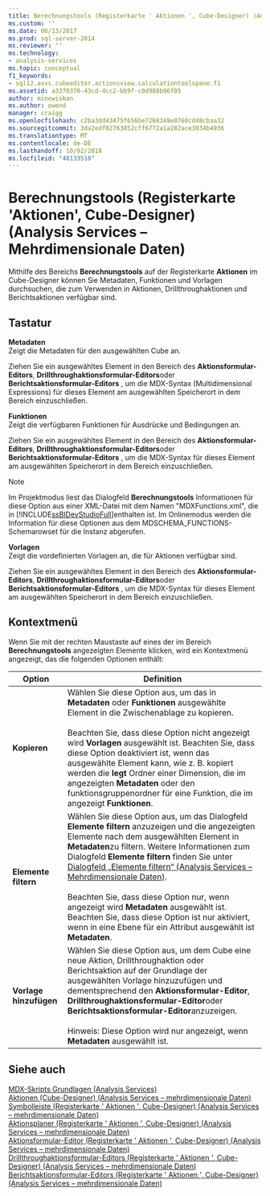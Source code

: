 ```yaml
---
title: Berechnungstools (Registerkarte ' Aktionen ', Cube-Designer) (Analysis Services – mehrdimensionale Daten) | Microsoft-Dokumentation
ms.custom: ''
ms.date: 06/13/2017
ms.prod: sql-server-2014
ms.reviewer: ''
ms.technology:
- analysis-services
ms.topic: conceptual
f1_keywords:
- sql12.asvs.cubeeditor.actionsview.calculationtoolspane.f1
ms.assetid: a3370370-43cd-4cc2-bb9f-c0d988b96f05
author: minewiskan
ms.author: owend
manager: craigg
ms.openlocfilehash: c2ba3dd43475f656be7268349e0760cd48cbaa32
ms.sourcegitcommit: 3da2edf82763852cff6772a1a282ace3034b4936
ms.translationtype: MT
ms.contentlocale: de-DE
ms.lasthandoff: 10/02/2018
ms.locfileid: "48133510"
---
```

# <a name="calculation-tools-actions-tab-cube-designer-analysis-services---multidimensional-data"></a>Berechnungstools (Registerkarte 'Aktionen', Cube-Designer) (Analysis Services – Mehrdimensionale Daten)
  Mithilfe des Bereichs **Berechnungstools** auf der Registerkarte **Aktionen** im Cube-Designer können Sie Metadaten, Funktionen und Vorlagen durchsuchen, die zum Verwenden in Aktionen, Drillthroughaktionen und Berichtsaktionen verfügbar sind.  
  
## <a name="options"></a>Tastatur  
 **Metadaten**  
 Zeigt die Metadaten für den ausgewählten Cube an.  
  
 Ziehen Sie ein ausgewähltes Element in den Bereich des **Aktionsformular-Editors**, **Drillthroughaktionsformular-Editors**oder **Berichtsaktionsformular-Editors** , um die MDX-Syntax (Multidimensional Expressions) für dieses Element am ausgewählten Speicherort in dem Bereich einzuschließen.  
  
 **Funktionen**  
 Zeigt die verfügbaren Funktionen für Ausdrücke und Bedingungen an.  
  
 Ziehen Sie ein ausgewähltes Element in den Bereich des **Aktionsformular-Editors**, **Drillthroughaktionsformular-Editors**oder **Berichtsaktionsformular-Editors** , um die MDX-Syntax für dieses Element am ausgewählten Speicherort in dem Bereich einzuschließen.  
  
> [!NOTE]  
>  Im Projektmodus liest das Dialogfeld **Berechnungstools** Informationen für diese Option aus einer XML-Datei mit dem Namen "MDXFunctions.xml", die in [!INCLUDE[ssBIDevStudioFull](../includes/ssbidevstudiofull-md.md)]enthalten ist. Im Onlinemodus werden die Information für diese Optionen aus dem MDSCHEMA_FUNCTIONS-Schemarowset für die Instanz abgerufen.  
  
 **Vorlagen**  
 Zeigt die vordefinierten Vorlagen an, die für Aktionen verfügbar sind.  
  
 Ziehen Sie ein ausgewähltes Element in den Bereich des **Aktionsformular-Editors**, **Drillthroughaktionsformular-Editors**oder **Berichtsaktionsformular-Editors** , um die MDX-Syntax für dieses Element am ausgewählten Speicherort in dem Bereich einzuschließen.  
  
## <a name="context-menu"></a>Kontextmenü  
 Wenn Sie mit der rechten Maustaste auf eines der im Bereich **Berechnungstools** angezeigten Elemente klicken, wird ein Kontextmenü angezeigt, das die folgenden Optionen enthält:  
  
|Option|Definition|  
|------------|----------------|  
|**Kopieren**|Wählen Sie diese Option aus, um das in **Metadaten** oder **Funktionen** ausgewählte Element in die Zwischenablage zu kopieren.<br /><br /> Beachten Sie, dass diese Option nicht angezeigt wird **Vorlagen** ausgewählt ist. Beachten Sie, dass diese Option deaktiviert ist, wenn das ausgewählte Element kann, wie z. B. kopiert werden die **legt** Ordner einer Dimension, die im angezeigten **Metadaten** oder den funktionsgruppenordner für eine Funktion, die im angezeigt **Funktionen**.|  
|**Elemente filtern**|Wählen Sie diese Option aus, um das Dialogfeld **Elemente filtern** anzuzeigen und die angezeigten Elemente nach dem ausgewählten Element in **Metadaten**zu filtern. Weitere Informationen zum Dialogfeld **Elemente filtern** finden Sie unter [Dialogfeld „Elemente filtern“ &#40;Analysis Services – Mehrdimensionale Daten&#41;](filter-members-dialog-box-analysis-services-multidimensional-data.md).<br /><br /> Beachten Sie, dass diese Option nur, wenn angezeigt wird **Metadaten** ausgewählt ist. Beachten Sie, dass diese Option ist nur aktiviert, wenn in eine Ebene für ein Attribut ausgewählt ist **Metadaten**.|  
|**Vorlage hinzufügen**|Wählen Sie diese Option aus, um dem Cube eine neue Aktion, Drillthroughaktion oder Berichtsaktion auf der Grundlage der ausgewählten Vorlage hinzuzufügen und dementsprechend den **Aktionsformular-Editor**, **Drillthroughaktionsformular-Editor**oder **Berichtsaktionsformular-Editor**anzuzeigen.<br /><br /> Hinweis: Diese Option wird nur angezeigt, wenn **Metadaten** ausgewählt ist.|  
  
## <a name="see-also"></a>Siehe auch  
 [MDX-Skripts Grundlagen &#40;Analysis Services&#41;](multidimensional-models/mdx/mdx-scripting-fundamentals-analysis-services.md)   
 [Aktionen &#40;Cube-Designer&#41; &#40;Analysis Services – mehrdimensionale Daten&#41;](actions-cube-designer-analysis-services-multidimensional-data.md)   
 [Symbolleiste &#40;Registerkarte ' Aktionen ', Cube-Designer&#41; &#40;Analysis Services – mehrdimensionale Daten&#41;](toolbar-actions-tab-cube-designer-analysis-services-multidimensional-data.md)   
 [Aktionsplaner &#40;Registerkarte ' Aktionen ', Cube-Designer&#41; &#40;Analysis Services – mehrdimensionale Daten&#41;](action-organizer-cube-designer-analysis-services-multidimensional-data.md)   
 [Aktionsformular-Editor &#40;Registerkarte ' Aktionen ', Cube-Designer&#41; &#40;Analysis Services – mehrdimensionale Daten&#41;](action-form-editor-cube-designer-analysis-services-multidimensional-data.md)   
 [Drillthroughaktionsformular-Editors &#40;Registerkarte ' Aktionen ', Cube-Designer&#41; &#40;Analysis Services – mehrdimensionale Daten&#41;](drillthrough-action-form-editor-cube-designer-analysis-services-multidimensional-data.md)   
 [Berichtsaktionsformular-Editors &#40;Registerkarte ' Aktionen ', Cube-Designer&#41; &#40;Analysis Services – mehrdimensionale Daten&#41;](report-action-form-editor-cube-designer-analysis-services-multidimensional-data.md)  
  
  

